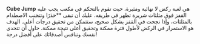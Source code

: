 **Cube Jump**
هي لعبة ركض لا نهائية ومثيرة، حيث تقوم بالتحكم في مكعب يجب عليه القفز فوق مثلثات شريرة تظهر في طريقه. عليك أن تبقى **حذرًا وتتجنب الاصطدام بالمثلثات، وإذا نجحت في القفز بشكل صحيح، ستتمكن من تحقيق درجات أعلى. الهدف هو الاستمرار في الركض لأطول فترة ممكنة وتحقيق أعلى نتيجة ممكنة. حاول أن تتحدى نفسك وتنافس أصدقائك على أفضل درجة!
